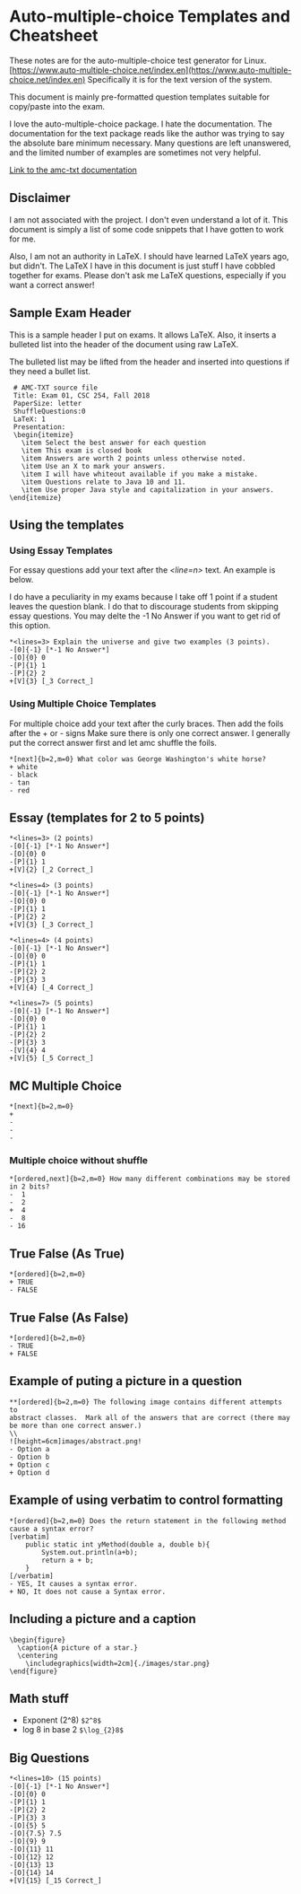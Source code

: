 # Auto-multiple-choice Templates and Cheatsheet

These notes are for the auto-multiple-choice test generator for Linux.  [https://www.auto-multiple-choice.net/index.en](https://www.auto-multiple-choice.net/index.en) Specifically it is for the text version of the system.

This document is mainly pre-formatted question templates suitable for copy/paste into the exam.

I love the auto-multiple-choice package.  I hate the documentation.  The documentation for the text package reads like the author was trying to say the absolute bare minimum necessary.  Many questions are left unanswered, and the limited number of examples are sometimes not very helpful.   

[Link to the amc-txt documentation](https://www.auto-multiple-choice.net/auto-multiple-choice.en/AMC-TXT.shtml)

## Disclaimer

I am not associated with the project.  I don't even understand a lot of it.  This document is simply a list of some code snippets that I have gotten to work for me.

Also, I am not an authority in LaTeX.  I should have learned LaTeX years ago, but didn't.  The LaTeX I have in this document is just stuff I have cobbled together for exams.  Please don't ask me LaTeX questions, especially if you want a correct answer!

## Sample Exam Header

This is a sample header I put on exams.  It allows LaTeX.  Also, it inserts a bulleted list into the header of the document using raw LaTeX.

The bulleted list may be lifted from the header and inserted into questions if they need a bullet list.


     # AMC-TXT source file
     Title: Exam 01, CSC 254, Fall 2018
     PaperSize: letter
     ShuffleQuestions:0
     LaTeX: 1
     Presentation: 
     \begin{itemize}
       \item Select the best answer for each question
       \item This exam is closed book
       \item Answers are worth 2 points unless otherwise noted.
       \item Use an X to mark your answers.  
       \item I will have whiteout available if you make a mistake.
       \item Questions relate to Java 10 and 11. 
       \item Use proper Java style and capitalization in your answers.
    \end{itemize}


## Using the templates

### Using Essay Templates

For essay questions add your text after the *<line=n>* text. An example is below.

I do have a peculiarity in my exams because I take off 1 point if a student leaves the question blank.  I do that to discourage students from skipping essay questions.  You may delte the -1 No Answer if you want to get rid of this option.      

```text
*<lines=3> Explain the universe and give two examples (3 points).
-[0]{-1} [*-1 No Answer*]
-[O]{0} 0
-[P]{1} 1
-[P]{2} 2
+[V]{3} [_3 Correct_]
```

### Using Multiple Choice Templates

For multiple choice add your text after the curly braces.  Then add the foils
after the + or - signs Make sure there is only one correct answer.  I generally
put the correct answer first and let amc shuffle the foils.

```text
*[next]{b=2,m=0} What color was George Washington's white horse?
+ white
- black
- tan
- red
```

## Essay (templates for 2 to 5 points)

```text
*<lines=3> (2 points)
-[0]{-1} [*-1 No Answer*]
-[O]{0} 0
-[P]{1} 1
+[V]{2} [_2 Correct_]

*<lines=4> (3 points)
-[0]{-1} [*-1 No Answer*]
-[O]{0} 0
-[P]{1} 1
-[P]{2} 2
+[V]{3} [_3 Correct_]

*<lines=4> (4 points)
-[0]{-1} [*-1 No Answer*]
-[O]{0} 0
-[P]{1} 1
-[P]{2} 2
-[P]{3} 3
+[V]{4} [_4 Correct_]

*<lines=7> (5 points)
-[0]{-1} [*-1 No Answer*]
-[O]{0} 0
-[P]{1} 1
-[P]{2} 2
-[P]{3} 3
-[V]{4} 4
+[V]{5} [_5 Correct_]
```

## MC Multiple Choice

```text
*[next]{b=2,m=0} 
+ 
- 
- 
- 
```

### Multiple choice without shuffle

```text
*[ordered,next]{b=2,m=0} How many different combinations may be stored in 2 bits?
-  1
-  2
+  4
-  8
- 16
```

## True False (As True)

```text
*[ordered]{b=2,m=0} 
+ TRUE 
- FALSE 
```

## True False (As False)

```text
*[ordered]{b=2,m=0} 
- TRUE 
+ FALSE 
```


## Example of puting a picture in a question

```text
**[ordered]{b=2,m=0} The following image contains different attempts to
abstract classes.  Mark all of the answers that are correct (there may be more than one correct answer.) 
\\
![height=6cm]images/abstract.png!
- Option a
- Option b
+ Option c
+ Option d
```


## Example of using verbatim to control formatting

```text
*[ordered]{b=2,m=0} Does the return statement in the following method cause a syntax error?
[verbatim]
    public static int yMethod(double a, double b){
        System.out.println(a+b);
        return a + b;
    }
[/verbatim]
- YES, It causes a syntax error.
+ NO, It does not cause a Syntax error.
```

## Including a picture and a caption

```text
\begin{figure}
  \caption{A picture of a star.}
  \centering
    \includegraphics[width=2cm]{./images/star.png}
\end{figure}
```
## Math stuff

* Exponent (2^8)  `$2^8$`
* log 8 in base 2  `$\log_{2}8$`

## Big Questions

```text
*<lines=10> (15 points)
-[0]{-1} [*-1 No Answer*]
-[O]{0} 0
-[P]{1} 1
-[P]{2} 2
-[P]{3} 3
-[O]{5} 5
-[O]{7.5} 7.5
-[O]{9} 9
-[O]{11} 11
-[O]{12} 12
-[O]{13} 13
-[O]{14} 14
+[V]{15} [_15 Correct_]
```
